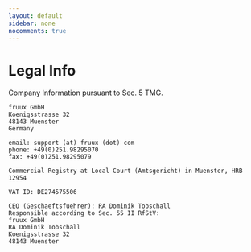```yaml
---
layout: default
sidebar: none
nocomments: true
---
```


Legal Info
==========

Company Information pursuant to Sec. 5 TMG.

    fruux GmbH
    Koenigsstrasse 32
    48143 Muenster
    Germany

    email: support (at) fruux (dot) com
    phone: +49(0)251.98295070
    fax: +49(0)251.98295079

    Commercial Registry at Local Court (Amtsgericht) in Muenster, HRB 12954

    VAT ID: DE274575506

    CEO (Geschaeftsfuehrer): RA Dominik Tobschall
    Responsible according to Sec. 55 II RfStV:
    fruux GmbH
    RA Dominik Tobschall
    Koenigsstrasse 32
    48143 Muenster
